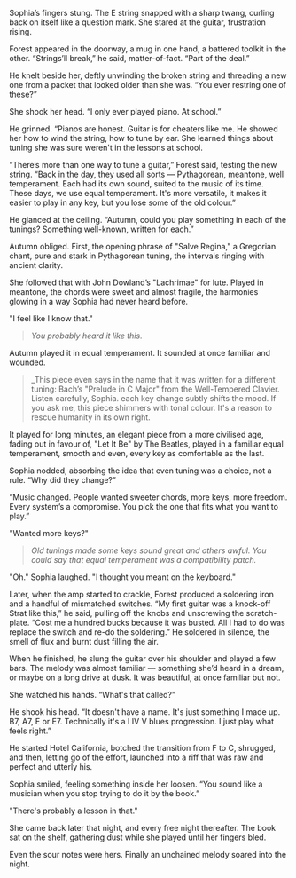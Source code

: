 Sophia’s fingers stung. The E string snapped with a sharp twang, curling back on itself like a question mark. She stared at the guitar, frustration rising.

Forest appeared in the doorway, a mug in one hand, a battered toolkit in the other. “Strings’ll break,” he said, matter-of-fact. “Part of the deal.”

He knelt beside her, deftly unwinding the broken string and threading a new one from a packet that looked older than she was. “You ever restring one of these?”

She shook her head. “I only ever played piano. At school.”

He grinned. “Pianos are honest. Guitar is for cheaters like me. He showed her how to wind the string, how to tune by ear. She learned things about tuning she was sure weren't in the lessons at school. 

“There’s more than one way to tune a guitar,” Forest said, testing the new string. “Back in the day, they used all sorts — Pythagorean, meantone, well temperament. Each had its own sound, suited to the music of its time. These days, we use equal temperament. It's more versatile, it makes it easier to play in any key, but you lose some of the old colour.”

He glanced at the ceiling. “Autumn, could you play something in each of the tunings? Something well-known, written for each.”

Autumn obliged. First, the opening phrase of "Salve Regina," a Gregorian chant, pure and stark in Pythagorean tuning, the intervals ringing with ancient clarity.

She followed that with John Dowland’s "Lachrimae" for lute. Played in meantone, the chords were sweet and almost fragile, the harmonies glowing in a way Sophia had never heard before.

"I feel like I know that."

> _You probably heard it like this._ 

Autumn played it in equal temperament. It sounded at once familiar and wounded.

> _This piece even says in the name that it was written for a different tuning: Bach’s "Prelude in C Major" from the Well-Tempered Clavier. Listen carefully, Sophia. each key change subtly shifts the mood. If you ask me, this piece shimmers with tonal colour. It's a reason to rescue humanity in its own right.

It played for long minutes, an elegant piece from a more civilised age, fading out in favour of, "Let It Be" by The Beatles, played in a familiar equal temperament, smooth and even, every key as comfortable as the last.

Sophia nodded, absorbing the idea that even tuning was a choice, not a rule. “Why did they change?”

“Music changed. People wanted sweeter chords, more keys, more freedom. Every system’s a compromise. You pick the one that fits what you want to play.”

"Wanted more keys?"

> _Old tunings made some keys sound great and others awful. You could say that equal temperament was a compatibility patch._

"Oh." Sophia laughed. "I thought you meant on the keyboard."

Later, when the amp started to crackle, Forest produced a soldering iron and a handful of mismatched switches. “My first guitar was a knock-off Strat like this,” he said, pulling off the knobs and unscrewing the scratch-plate. “Cost me a hundred bucks because it was busted. All I had to do was replace the switch and re-do the soldering.” He soldered in silence, the smell of flux and burnt dust filling the air.

When he finished, he slung the guitar over his shoulder and played a few bars. The melody was almost familiar — something she’d heard in a dream, or maybe on a long drive at dusk. It was beautiful, at once familiar but not.

She watched his hands. “What's that called?”

He shook his head. “It doesn't have a name. It's just something I made up. B7, A7, E or E7. Technically it's a I IV V blues progression. I just play what feels right.” 

He started Hotel California, botched the transition from F to C, shrugged, and then, letting go of the effort, launched into a riff that was raw and perfect and utterly his.

Sophia smiled, feeling something inside her loosen. “You sound like a musician when you stop trying to do it by the book.”

"There's probably a lesson in that."

She came back later that night, and every free night thereafter. The book sat on the shelf, gathering dust while she played until her fingers bled. 

Even the sour notes were hers. Finally an unchained melody soared into the night.


